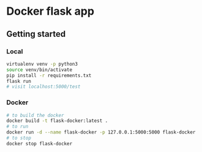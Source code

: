 # Docker flask app

## Getting started

### Local

```bash
virtualenv venv -p python3
source venv/bin/activate
pip install -r requirements.txt
flask run
# visit localhost:5000/test
```

### Docker

```bash
# to build the docker
docker build -t flask-docker:latest .
# to run
docker run -d --name flask-docker -p 127.0.0.1:5000:5000 flask-docker
# to stop
docker stop flask-docker
```